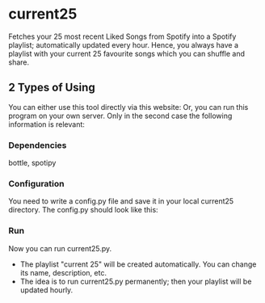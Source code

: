 # current25
Fetches your 25 most recent Liked Songs from Spotify into a Spotify playlist;
automatically updated every hour. 
Hence, you always have a playlist with your current 25 favourite songs which you can shuffle and share.

## 2 Types of Using
You can either use this tool directly via this website:
Or, you can run this program on your own server. 
Only in the second case the following information is relevant:

### Dependencies
bottle, spotipy
### Configuration
You need to write a config.py file and save it in your local current25 directory.
The config.py should look like this:
### Run
Now you can run current25.py. 
- The playlist "current 25" will be created automatically. You can change its name, description, etc.
- The idea is to run current25.py permanently; then your playlist will be updated hourly.
